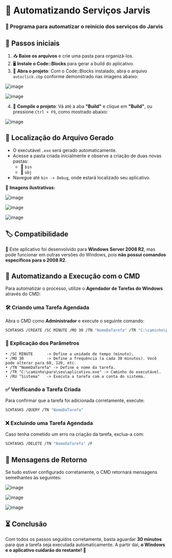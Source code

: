 # 🔄 Automatizando Serviços Jarvis

### 🚀 Programa para automatizar o reinício dos serviços do Jarvis

## 📂 Passos iniciais

1. 📥 **Baixe os arquivos** e crie uma pasta para organizá-los.
2. 🖥️ **Instale o Code::Blocks** para gerar a build do aplicativo.
3. 📂 **Abra o projeto**: Com o Code::Blocks instalado, abra o arquivo `autoclick.cbp` conforme demonstrado nas imagens abaixo:

![image](https://github.com/user-attachments/assets/7c1f266f-4b59-448e-af83-aa0bc712f04f)

![image](https://github.com/user-attachments/assets/fb2f2b25-0047-4baa-ad0d-de5bd90110be)

4. 🔨 **Compile o projeto**: Vá até a aba **"Build"** e clique em **"Build"**, ou pressione `Ctrl + F9`, como mostrado abaixo:

![image](https://github.com/user-attachments/assets/f3fc9362-6197-43fc-954c-aed3e9b5f499)

## 📌 Localização do Arquivo Gerado

- O executável `.exe` será gerado automaticamente.
- Acesse a pasta criada inicialmente e observe a criação de duas novas pastas:
  - 📁 `bin`
  - 📁 `obj`
- Navegue até `bin -> Debug`, onde estará localizado seu aplicativo.

📸 **Imagens ilustrativas:**

![image](https://github.com/user-attachments/assets/7e4f20be-25bb-49ef-8a15-687a5a3b0e6c)

![image](https://github.com/user-attachments/assets/f1a44946-322b-45dd-af30-2e041a2501d9)

![image](https://github.com/user-attachments/assets/d3b579f0-2c70-48b4-9ae6-e8f6fc0c6095)

## 🏷️ Compatibilidade

📌 Este aplicativo foi desenvolvido para **Windows Server 2008 R2**, mas pode funcionar em outras versões do Windows, pois **não possui comandos específicos para o 2008 R2**.

## 🔄 Automatizando a Execução com o CMD

Para automatizar o processo, utilize o **Agendador de Tarefas do Windows** através do CMD:

### 🛠️ Criando uma Tarefa Agendada

Abra o CMD como **Administrador** e execute o seguinte comando:

```bash
SCHTASKS /CREATE /SC MINUTE /MO 30 /TN "NomeDaTarefa" /TR "C:\caminho\para\seu\aplicativo.exe" /RU "Sistema"
```

### 🧐 Explicação dos Parâmetros

```
• /SC MINUTE      -> Define a unidade de tempo (minuto).
• /MO 30          -> Define a frequência (a cada 30 minutos). Você pode alterar para 60, 120, etc.
• /TN "NomeDaTarefa" -> Define o nome da tarefa.
• /TR "C:\caminho\para\seu\aplicativo.exe" -> Caminho do executável.
• /RU "Sistema"   -> Executa a tarefa com a conta do sistema.
```

### ✅ Verificando a Tarefa Criada

Para confirmar que a tarefa foi adicionada corretamente, execute:

```bash
SCHTASKS /QUERY /TN "NomeDaTarefa"
```

### ❌ Excluindo uma Tarefa Agendada

Caso tenha cometido um erro na criação da tarefa, exclua-a com:

```bash
SCHTASKS /DELETE /TN "NomeDaTarefa" /F
```

## 📸 Mensagens de Retorno

Se tudo estiver configurado corretamente, o CMD retornará mensagens semelhantes às seguintes:

![image](https://github.com/user-attachments/assets/0a756b34-9c87-4fde-b009-d18cf4e24c2c)

![image](https://github.com/user-attachments/assets/20aae7b4-04b3-4c0e-a38f-69ffd272ba5b)

![image](https://github.com/user-attachments/assets/162890c3-2949-4a4c-8437-e47dd4963d40)

## ⏳ Conclusão

Com todos os passos seguidos corretamente, basta aguardar **30 minutos** para que a tarefa seja executada automaticamente. A partir daí, **o Windows e o aplicativo cuidarão do restante!** 🚀
